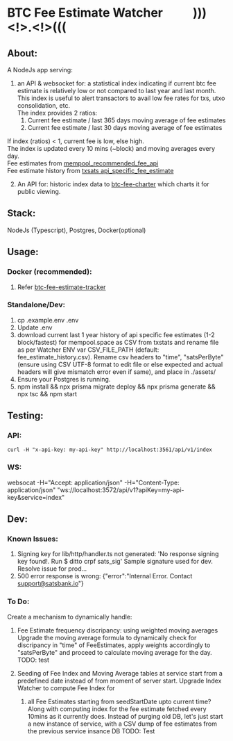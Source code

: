 # BTC Fee Estimate Watcher &emsp;&emsp; )))<!>.<!>(((

## About:
A NodeJs app serving:

1. an API & websocket for: a statistical index indicating if current btc fee estimate is relatively low or not compared to last year and last month. This index is useful to alert transactors to avail low fee rates for txs, utxo consolidation, etc.  
The index provides 2 ratios: 
   1. Current fee estimate / last 365 days moving average of fee estimates    
   2. Current fee estimate / last 30 days moving average of fee estimates
           
If index (ratios) < 1, current fee is low, else high.  
The index is updated every 10 mins (~block) and moving averages every day.  
Fee estimates from [mempool_recommended_fee_api](https://mempool.space/docs/api/rest#get-recommended-fees)  
Fee estimate history from [txsats api_specific_fee_estimate](https://txstats.com/d/000000011/fee-estimation?orgId=1&viewPanel=2&var-source=mempool.space)  

2. An API for: historic index data to [btc-fee-charter](../btc-fee-charter) which charts it for public viewing.   

## Stack:
NodeJs (Typescript), Postgres, Docker(optional)

## Usage:

### Docker (recommended):
1. Refer [btc-fee-estimate-tracker](../README.md)

### Standalone/Dev:
1. cp .example.env .env
2. Update .env
3. download current last 1 year history of api specific fee estimates (1-2 block/fastest) for mempool.space as CSV from txstats and rename file as per Watcher ENV var CSV_FILE_PATH (default: fee_estimate_history.csv). Rename csv headers to "time", "satsPerByte" (ensure using CSV UTF-8 format to edit file or else expected and actual headers will give mismatch error even if same), and place in ./assets/
4. Ensure your Postgres is running.
5. npm install && npx prisma migrate deploy && npx prisma generate && npx tsc && npm start 

## Testing:
### API: 
    curl -H "x-api-key: my-api-key" http://localhost:3561/api/v1/index
### WS: 
   websocat -H="Accept: application/json" -H="Content-Type: application/json" "ws://localhost:3572/api/v1?apiKey=my-api-key&service=index"

## Dev:
### Known Issues:
1. Signing key for lib/http/handler.ts not generated:
   'No response signing key found!. Run $ ditto crpf sats_sig'
   Sample signature used for dev. Resolve issue for prod...
2. 500 error response is wrong: {"error":"Internal Error. Contact support@satsbank.io"}

### To Do:

<!-- Weighted Moving Average:
1. In table MovingAverage: add columns weightedLast30Days, weightedLast365Days.
Note: WMA is calculated with weights 36 and 1 for 6h and 10m intervals respectively. Refer ChatGPT thread...
2. Seed WMAs: Write a script to calculate WMA starting from the date of first row in MovingAverage table.
3. After seeding WMA, add WMA to interval routine of Index Watcher.
4. Chart WMA, WMA-based Index in Charter.

Index:
1. In table Index: add columns ratioLast30DaysWMA, ratioLast365DaysWMA. Maybe rename previous ratios to *MA ?
2. Seed IndexWMA for all rows in table.
3. After seeding, add IndexWMA to Index Watcher routine
4. Chart IndexWMA. -->

Create a mechanism to dynamically handle:
1. Fee Estimate frequency discripancy: using weighted moving averages  
   Upgrade the moving average formula to dynamically check for discripancy in "time" of FeeEstimates, apply weights accordingly to "satsPerByte" and proceed to calculate moving average for the day.
TODO: test


2. Seeding of Fee Index and Moving Average tables at service start from a predefined date instead of from moment of server start. 
   Upgrade Index Watcher to compute Fee Index for
   1. all Fee Estimates starting from seedStartDate upto current time?
   Along with computing index for the fee estimate fetched every 10mins as it currently does.
Instead of purging old DB, let's just start a new instance of service, with a CSV dump of fee estimates from the previous service insance DB
TODO: Test